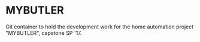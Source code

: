 # MYBUTLER
Git container to hold the development work for the home automation project "MYBUTLER", capstone SP '17.
